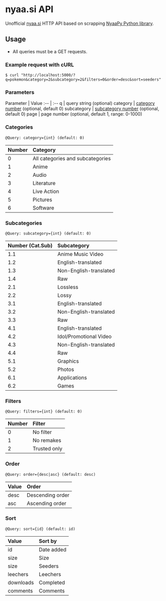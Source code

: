 # nyaa.si API

Unofficial [nyaa.si](https://nyaa.si) HTTP API based on
scrapping [NyaaPy Python library](https://github.com/JuanjoSalvador/NyaaPy).

## Usage

+ All queries must be a GET requests.

### Example request with cURL

```
$ curl "http://localhost:5000/?q=pokemon&category=2&subcategory=2&filters=0&order=desc&sort=seeders"
```

### Parameters

Parameter | Value
:-- | :-- q | query string (optional)
category | [category number](#categories) (optional, default 0)
subcategory | [subcategory number](#categories) (optional, default 0)
page | page number (optional, default 1, range: 0-1000)

### Categories

```
@Query: category={int} (default: 0)
```

Number | Category
:--- | :---
0 | All categories and subcategories
1 | Anime
2 | Audio
3 | Literature
4 | Live Action
5 | Pictures
6 | Software

### Subcategories

```
@Query: subcategory={int} (default: 0)
```

Number (Cat.Sub) | Subcategory
:--- | :---
1.1 | Anime Music Video
1.2 | English-translated
1.3 | Non-English-translated
1.4 | Raw
2.1 | Lossless
2.2 | Lossy
3.1 | English-translated
3.2 | Non-English-translated
3.3 | Raw
4.1 | English-translated
4.2 | Idol/Promotional Video
4.3 | Non-English-translated
4.4 | Raw
5.1 | Graphics
5.2 | Photos
6.1 | Applications
6.2 | Games

### Filters

```
@Query: filters={int} (default: 0)
```

Number | Filter
:--- | :---
0 | No filter
1 | No remakes
2 | Trusted only

### Order

```
@Query: order={desc|asc} (default: desc)
```

Value | Order
:--- | :---
desc | Descending order
asc | Ascending order

### Sort

```
@Query: sort={id} (default: id)
```

Value | Sort by
:--- | :---
id | Date added
size | Size
size | Seeders
leechers | Leechers
downloads | Completed
comments | Comments